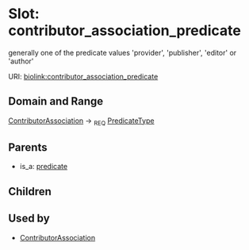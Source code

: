
# Slot: contributor_association_predicate


generally one of the predicate values 'provider', 'publisher', 'editor' or 'author'

URI: [biolink:contributor_association_predicate](https://w3id.org/biolink/vocab/contributor_association_predicate)


## Domain and Range

[ContributorAssociation](ContributorAssociation.md) ->  <sub>REQ</sub> [PredicateType](types/PredicateType.md)

## Parents

 *  is_a: [predicate](predicate.md)

## Children


## Used by

 * [ContributorAssociation](ContributorAssociation.md)
